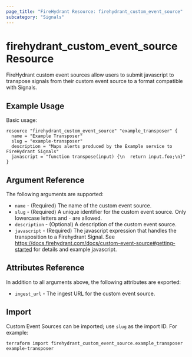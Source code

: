 ```yaml
---
page_title: "FireHydrant Resource: firehydrant_custom_event_source"
subcategory: "Signals"
---
```


# firehydrant_custom_event_source Resource

FireHydrant custom event sources allow users to submit javascript to transpose signals from their custom event source to a format compatible with Signals.

## Example Usage

Basic usage:
```hcl
resource "firehydrant_custom_event_source" "example_transposer" {
  name = "Example Transposer"
  slug = "example-transposer"
  description = "Maps alerts produced by the Example service to FireHydrant Signals"
  javascript = "function transpose(input) {\n  return input.foo;\n}"
}
```

## Argument Reference

The following arguments are supported:

* `name` - (Required) The name of the custom event source.
* `slug` - (Required) A unique identifier for the custom event source.  Only lowercase letters and `-` are allowed.
* `description` - (Optional) A description of the custom event source.
* `javascript` - (Required) The javascript expression that handles the transposition to a Firehydrant Signal.  See https://docs.firehydrant.com/docs/custom-event-source#getting-started for details and example javascript.

## Attributes Reference

In addition to all arguments above, the following attributes are exported:

* `ingest_url` - The ingest URL for the custom event source.


## Import

Custom Event Sources can be imported; use `slug` as the import ID. For example:

```shell
terraform import firehydrant_custom_event_source.example_transposer example-transposer
```
